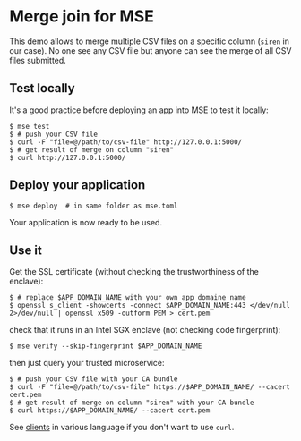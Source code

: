 # Merge join for MSE

This demo allows to merge multiple CSV files on a specific column (`siren` in our case).
No one see any CSV file but anyone can see the merge of all CSV files submitted.

## Test locally

It's a good practice before deploying an app into MSE to test it locally:

```console
$ mse test
$ # push your CSV file
$ curl -F "file=@/path/to/csv-file" http://127.0.0.1:5000/
$ # get result of merge on column "siren"
$ curl http://127.0.0.1:5000/
```

## Deploy your application

```console
$ mse deploy  # in same folder as mse.toml
```

Your application is now ready to be used.

## Use it

Get the SSL certificate (without checking the trustworthiness of the enclave):

```console
$ # replace $APP_DOMAIN_NAME with your own app domaine name
$ openssl s_client -showcerts -connect $APP_DOMAIN_NAME:443 </dev/null 2>/dev/null | openssl x509 -outform PEM > cert.pem
```

check that it runs in an Intel SGX enclave (not checking code fingerprint):

```console
$ mse verify --skip-fingerprint $APP_DOMAIN_NAME
```

then just query your trusted microservice:

```console
$ # push your CSV file with your CA bundle
$ curl -F "file=@/path/to/csv-file" https://$APP_DOMAIN_NAME/ --cacert cert.pem
$ # get result of merge on column "siren" with your CA bundle
$ curl https://$APP_DOMAIN_NAME/ --cacert cert.pem
```

See [clients](client/) in various language if you don't want to use `curl`.
